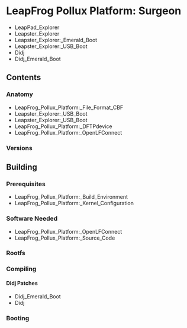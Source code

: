 # LeapFrog Pollux Platform: Surgeon
* LeapPad_Explorer
* Leapster_Explorer
* Leapster_Explorer:_Emerald_Boot
* Leapster_Explorer:_USB_Boot
* Didj
* Didj_Emerald_Boot
## Contents
### Anatomy
* LeapFrog_Pollux_Platform:_File_Format_CBF
* Leapster_Explorer:_USB_Boot
* Leapster_Explorer:_USB_Boot
* LeapFrog_Pollux_Platform:_DFTPdevice
* LeapFrog_Pollux_Platform:_OpenLFConnect
### Versions
## Building
### Prerequisites
* LeapFrog_Pollux_Platform:_Build_Environment
* LeapFrog_Pollux_Platform:_Kernel_Configuration
### Software Needed
* LeapFrog_Pollux_Platform:_OpenLFConnect
* LeapFrog_Pollux_Platform:_Source_Code
### Rootfs
### Compiling
#### Didj Patches
* Didj_Emerald_Boot
* Didj
### Booting
